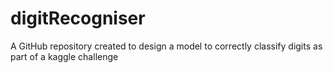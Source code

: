 # digitRecogniser
A GitHub repository created to design a model to correctly classify digits as part of a kaggle challenge
